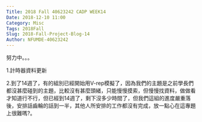 ```yaml
---
Title: 2018 Fall 40623242 CADP WEEK14
Date: 2018-12-10 11:00
Category: Misc
Tags: 2018Fall
Slug: 2018-Fall-Project-Blog-14
Author: NFUMDE-40623242
---
```


努力中。。。

<!-- PELICAN_END_SUMMARY -->

1.計時器資料更新

2.到了14週了，有的組別已經開始用V-rep模擬了，因為我們的主題是之前學長們都沒甚麼碰到的主題，比較沒有甚麼頭緒，只能慢慢摸索，但慢慢找資料，做做看才知道行不行，但已經到14週了，剩下沒多少時間了，但我們這組的進度嚴重落後，安排話齒輪的話到一半，其他人所安排的工作都沒有完成，放一點心在這專題上很難嗎?。